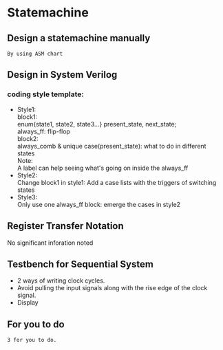 # Statemachine  
## Design a statemachine manually
    By using ASM chart  
## Design in System Verilog  
### coding style template:  
- Style1:  
    block1:  
        enum{state1, state2, state3...} present_state, next_state;  
        always_ff: flip-flop  
    block2:  
        always_comb & unique case(present_state): what to do in different states  
    Note:  
        A label can help seeing what's going on inside the always_ff  
- Style2:  
    Change block1 in style1: Add a case lists with the triggers of switching states  
- Style3:  
    Only use one always_ff block: emerge the cases in style2  
## Register Transfer Notation  
No significant inforation noted  
## Testbench for Sequential System  
- 2 ways of writing clock cycles.  
- Avoid pulling the input signals along with the rise edge of the clock signal.  
- Display  
## For you to do   
    3 for you to do.  